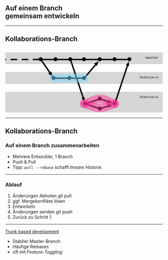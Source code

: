 ## Auf einem Branch<br/>gemeinsam entwickeln

<!-- .slide: data-background-image="sections/workflow-collaboration/trunk-based.png" data-background-opacity="0.4" -->


---


## Kollaborations-Branch


![Rebase auf Feature-Branch](abb-rebase-auf-feature-branch.png)


---


## Kollaborations-Branch

### Auf einem Branch zusammenarbeiten

 * Mehrere Entwickler, 1 Branch
 * Push & Pull 
 * Tipp: `pull --rebase` schafft *lineare Historie*.


---

### Ablauf

1. Änderungen Abholen
        git pull
1. ggf. Mergekonflikte lösen
1. Entwickeln
1. Änderungen senden
       git push
1. Zurück zu Schritt 1.


---


[Trunk based development](https://trunkbaseddevelopment.com/)

 * Stabiler Master-Branch
 * Häufige Releases
 * oft mit *Feature-Toggling*




